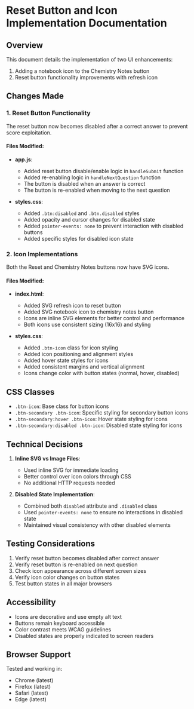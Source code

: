 # Reset Button and Icon Implementation Documentation

## Overview
This document details the implementation of two UI enhancements:
1. Adding a notebook icon to the Chemistry Notes button
2. Reset button functionality improvements with refresh icon

## Changes Made

### 1. Reset Button Functionality
The reset button now becomes disabled after a correct answer to prevent score exploitation.

#### Files Modified:
- **app.js**:
  - Added reset button disable/enable logic in `handleSubmit` function
  - Added re-enabling logic in `handleNextQuestion` function
  - The button is disabled when an answer is correct
  - The button is re-enabled when moving to the next question

- **styles.css**:
  - Added `.btn:disabled` and `.btn.disabled` styles
  - Added opacity and cursor changes for disabled state
  - Added `pointer-events: none` to prevent interaction with disabled buttons
  - Added specific styles for disabled icon state

### 2. Icon Implementations
Both the Reset and Chemistry Notes buttons now have SVG icons.

#### Files Modified:
- **index.html**:
  - Added SVG refresh icon to reset button
  - Added SVG notebook icon to chemistry notes button
  - Icons are inline SVG elements for better control and performance
  - Both icons use consistent sizing (16x16) and styling

- **styles.css**:
  - Added `.btn-icon` class for icon styling
  - Added icon positioning and alignment styles
  - Added hover state styles for icons
  - Added consistent margins and vertical alignment
  - Icons change color with button states (normal, hover, disabled)

## CSS Classes
- `.btn-icon`: Base class for button icons
- `.btn-secondary .btn-icon`: Specific styling for secondary button icons
- `.btn-secondary:hover .btn-icon`: Hover state styling for icons
- `.btn-secondary:disabled .btn-icon`: Disabled state styling for icons

## Technical Decisions
1. **Inline SVG vs Image Files**:
   - Used inline SVG for immediate loading
   - Better control over icon colors through CSS
   - No additional HTTP requests needed

2. **Disabled State Implementation**:
   - Combined both `disabled` attribute and `.disabled` class
   - Used `pointer-events: none` to ensure no interactions in disabled state
   - Maintained visual consistency with other disabled elements

## Testing Considerations
1. Verify reset button becomes disabled after correct answer
2. Verify reset button is re-enabled on next question
3. Check icon appearance across different screen sizes
4. Verify icon color changes on button states
5. Test button states in all major browsers

## Accessibility
- Icons are decorative and use empty alt text
- Buttons remain keyboard accessible
- Color contrast meets WCAG guidelines
- Disabled states are properly indicated to screen readers

## Browser Support
Tested and working in:
- Chrome (latest)
- Firefox (latest)
- Safari (latest)
- Edge (latest)